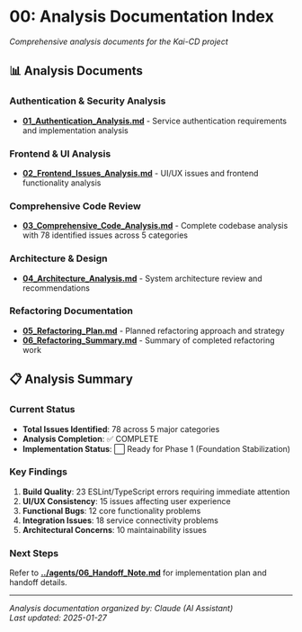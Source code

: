 # 00: Analysis Documentation Index

_Comprehensive analysis documents for the Kai-CD project_

## 📊 Analysis Documents

### Authentication & Security Analysis
- **[01_Authentication_Analysis.md](01_Authentication_Analysis.md)** - Service authentication requirements and implementation analysis

### Frontend & UI Analysis  
- **[02_Frontend_Issues_Analysis.md](02_Frontend_Issues_Analysis.md)** - UI/UX issues and frontend functionality analysis

### Comprehensive Code Review
- **[03_Comprehensive_Code_Analysis.md](03_Comprehensive_Code_Analysis.md)** - Complete codebase analysis with 78 identified issues across 5 categories

### Architecture & Design
- **[04_Architecture_Analysis.md](04_Architecture_Analysis.md)** - System architecture review and recommendations

### Refactoring Documentation
- **[05_Refactoring_Plan.md](05_Refactoring_Plan.md)** - Planned refactoring approach and strategy
- **[06_Refactoring_Summary.md](06_Refactoring_Summary.md)** - Summary of completed refactoring work

## 📋 Analysis Summary

### Current Status
- **Total Issues Identified**: 78 across 5 major categories
- **Analysis Completion**: ✅ COMPLETE
- **Implementation Status**: ⬜ Ready for Phase 1 (Foundation Stabilization)

### Key Findings
1. **Build Quality**: 23 ESLint/TypeScript errors requiring immediate attention
2. **UI/UX Consistency**: 15 issues affecting user experience
3. **Functional Bugs**: 12 core functionality problems
4. **Integration Issues**: 18 service connectivity problems  
5. **Architectural Concerns**: 10 maintainability issues

### Next Steps
Refer to **[../agents/06_Handoff_Note.md](../agents/06_Handoff_Note.md)** for implementation plan and handoff details.

---
_Analysis documentation organized by: Claude (AI Assistant)_  
_Last updated: 2025-01-27_
